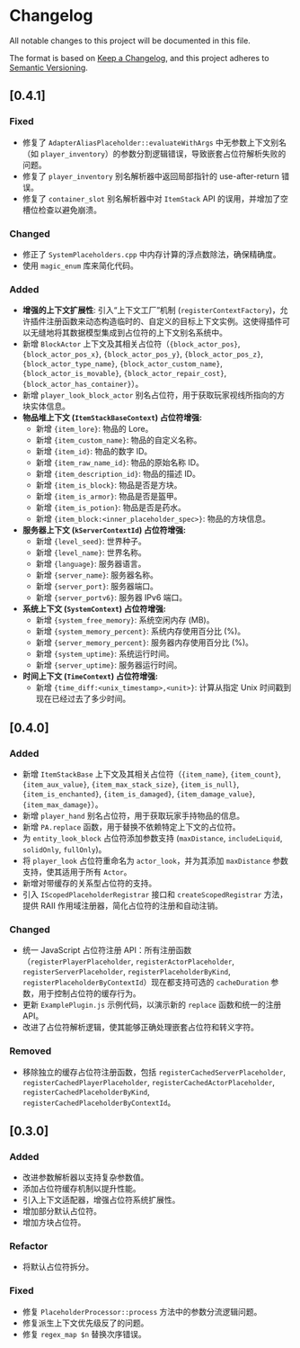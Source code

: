 # Changelog

All notable changes to this project will be documented in this file.

The format is based on [Keep a Changelog](https://keepachangelog.com/en/1.0.0/),
and this project adheres to [Semantic Versioning](https://semver.org/spec/v2.0.0.html).



## [0.4.1]

### Fixed
- 修复了 `AdapterAliasPlaceholder::evaluateWithArgs` 中无参数上下文别名（如 `player_inventory`）的参数分割逻辑错误，导致嵌套占位符解析失败的问题。
- 修复了 `player_inventory` 别名解析器中返回局部指针的 use-after-return 错误。
- 修复了 `container_slot` 别名解析器中对 `ItemStack` API 的误用，并增加了空槽位检查以避免崩溃。

### Changed
- 修正了 `SystemPlaceholders.cpp` 中内存计算的浮点数除法，确保精确度。
- 使用 `magic_enum` 库来简化代码。
### Added
- **增强的上下文扩展性**: 引入“上下文工厂”机制 (`registerContextFactory`)，允许插件注册函数来动态构造临时的、自定义的目标上下文实例。这使得插件可以无缝地将其数据模型集成到占位符的上下文别名系统中。
- 新增 `BlockActor` 上下文及其相关占位符（`{block_actor_pos}`, `{block_actor_pos_x}`, `{block_actor_pos_y}`, `{block_actor_pos_z}`, `{block_actor_type_name}`, `{block_actor_custom_name}`, `{block_actor_is_movable}`, `{block_actor_repair_cost}`, `{block_actor_has_container}`）。
- 新增 `player_look_block_actor` 别名占位符，用于获取玩家视线所指向的方块实体信息。
- **物品堆上下文 (`ItemStackBaseContext`) 占位符增强:**
    - 新增 `{item_lore}`: 物品的 Lore。
    - 新增 `{item_custom_name}`: 物品的自定义名称。
    - 新增 `{item_id}`: 物品的数字 ID。
    - 新增 `{item_raw_name_id}`: 物品的原始名称 ID。
    - 新增 `{item_description_id}`: 物品的描述 ID。
    - 新增 `{item_is_block}`: 物品是否是方块。
    - 新增 `{item_is_armor}`: 物品是否是盔甲。
    - 新增 `{item_is_potion}`: 物品是否是药水。
    - 新增 `{item_block:<inner_placeholder_spec>}`: 物品的方块信息。
- **服务器上下文 (`kServerContextId`) 占位符增强:**
    - 新增 `{level_seed}`: 世界种子。
    - 新增 `{level_name}`: 世界名称。
    - 新增 `{language}`: 服务器语言。
    - 新增 `{server_name}`: 服务器名称。
    - 新增 `{server_port}`: 服务器端口。
    - 新增 `{server_portv6}`: 服务器 IPv6 端口。
- **系统上下文 (`SystemContext`) 占位符增强:**
    - 新增 `{system_free_memory}`: 系统空闲内存 (MB)。
    - 新增 `{system_memory_percent}`: 系统内存使用百分比 (%)。
    - 新增 `{server_memory_percent}`: 服务器内存使用百分比 (%)。
    - 新增 `{system_uptime}`: 系统运行时间。
    - 新增 `{server_uptime}`: 服务器运行时间。
- **时间上下文 (`TimeContext`) 占位符增强:**
    - 新增 `{time_diff:<unix_timestamp>,<unit>}`: 计算从指定 Unix 时间戳到现在已经过去了多少时间。

## [0.4.0]

### Added
- 新增 `ItemStackBase` 上下文及其相关占位符（`{item_name}`, `{item_count}`, `{item_aux_value}`, `{item_max_stack_size}`, `{item_is_null}`, `{item_is_enchanted}`, `{item_is_damaged}`, `{item_damage_value}`, `{item_max_damage}`）。
- 新增 `player_hand` 别名占位符，用于获取玩家手持物品的信息。
- 新增 `PA.replace` 函数，用于替换不依赖特定上下文的占位符。
- 为 `entity_look_block` 占位符添加参数支持 (`maxDistance`, `includeLiquid`, `solidOnly`, `fullOnly`)。
- 将 `player_look` 占位符重命名为 `actor_look`，并为其添加 `maxDistance` 参数支持，使其适用于所有 `Actor`。
- 新增对带缓存的关系型占位符的支持。
- 引入 `IScopedPlaceholderRegistrar` 接口和 `createScopedRegistrar` 方法，提供 RAII 作用域注册器，简化占位符的注册和自动注销。

### Changed
- 统一 JavaScript 占位符注册 API：所有注册函数（`registerPlayerPlaceholder`, `registerActorPlaceholder`, `registerServerPlaceholder`, `registerPlaceholderByKind`, `registerPlaceholderByContextId`）现在都支持可选的 `cacheDuration` 参数，用于控制占位符的缓存行为。
- 更新 `ExamplePlugin.js` 示例代码，以演示新的 `replace` 函数和统一的注册 API。
- 改进了占位符解析逻辑，使其能够正确处理嵌套占位符和转义字符。

### Removed
- 移除独立的缓存占位符注册函数，包括 `registerCachedServerPlaceholder`, `registerCachedPlayerPlaceholder`, `registerCachedActorPlaceholder`, `registerCachedPlaceholderByKind`, `registerCachedPlaceholderByContextId`。

## [0.3.0]

### Added
- 改进参数解析器以支持复杂参数值。
- 添加占位符缓存机制以提升性能。
- 引入上下文适配器，增强占位符系统扩展性。
- 增加部分默认占位符。
- 增加方块占位符。

### Refactor
- 将默认占位符拆分。

### Fixed
- 修复 `PlaceholderProcessor::process` 方法中的参数分流逻辑问题。
- 修复派生上下文优先级反了的问题。
- 修复 `regex_map $n` 替换次序错误。
